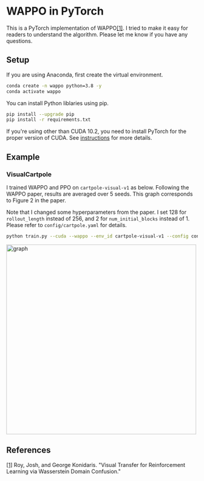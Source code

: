 # WAPPO in PyTorch
This is a PyTorch implementation of WAPPO[[1]](#references). I tried to make it easy for readers to understand the algorithm. Please let me know if you have any questions.

## Setup
If you are using Anaconda, first create the virtual environment.

```bash
conda create -n wappo python=3.8 -y
conda activate wappo
```

You can install Python liblaries using pip.

```bash
pip install --upgrade pip
pip install -r requirements.txt
```

If you're using other than CUDA 10.2, you need to install PyTorch for the proper version of CUDA. See [instructions](https://pytorch.org/get-started/locally/) for more details.

## Example

### VisualCartpole

I trained WAPPO and PPO on `cartpole-visual-v1` as below. Following the WAPPO paper, results are averaged over 5 seeds. This graph corresponds to Figure 2 in the paper.

Note that I changed some hyperparameters from the paper. I set 128 for `rollout_length` instead of 256, and 2 for `num_initial_blocks` instead of 1. Please refer to `config/cartpole.yaml` for details.

```bash
python train.py --cuda --wappo --env_id cartpole-visual-v1 --config config/cartpole.yaml --trial 0
```

<img src="https://user-images.githubusercontent.com/37267851/85052188-76f1df00-b1d3-11ea-8ccf-252d69bbb609.png" title="graph" width=500>

## References
[[1]](https://arxiv.org/abs/2006.03465) Roy, Josh, and George Konidaris. "Visual Transfer for Reinforcement Learning via Wasserstein Domain Confusion."
